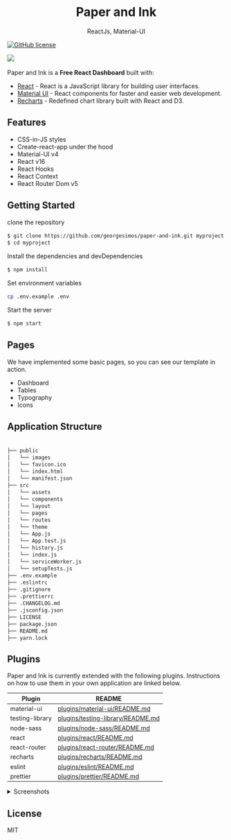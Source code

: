 <h1 align="center">
Paper and Ink
</h1>
<p align="center">
ReactJs, Material-UI
</p>

[![GitHub license](https://img.shields.io/badge/license-MIT-blue.svg)](https://github.com/georgesimos/paper-and-ink/blob/master/LICENSE)

<img src="https://github.com/georgesimos/readme-assets/blob/master/paper-and-ink/dashboard.gif" />

Paper and Ink is a **Free React Dashboard** built with:

- [React](https://github.com/facebook/react) - React is a JavaScript library for building user interfaces.
- [Material UI](https://github.com/mui-org/material-ui) - React components for faster and easier web development.
- [Recharts](https://github.com/recharts/recharts) - Redefined chart library built with React and D3.

## Features

- CSS-in-JS styles
- Create-react-app under the hood
- Material-UI v4
- React v16
- React Hooks
- React Context
- React Router Dom v5

## Getting Started

clone the repository

```sh
$ git clone https://github.com/georgesimos/paper-and-ink.git myproject
$ cd myproject
```
Install the dependencies and devDependencies

```sh
$ npm install
```
Set environment variables

```sh
cp .env.example .env
```
Start the server

```sh
$ npm start
```

## Pages

We have implemented some basic pages, so you can see our template in action.

- Dashboard
- Tables
- Typography
- Icons

## Application Structure

```

├── public
│   └── images
│   └── favicon.ico
│   └── index.html
│   └── manifest.json
├── src
│   └── assets
│   └── components
│   └── layout
│   └── pages
│   └── routes
│   └── theme
│   └── App.js
│   └── App.test.js
│   └── history.js
│   └── index.js
│   └── serviceWorker.js
│   └── setupTests.js
├── .env.example
├── .eslintrc
├── .gitignore
├── .prettierrc
├── .CHANGELOG.md
├── .jsconfig.json
├── LICENSE
├── package.json
├── README.md
├── yarn.lock

```

## Plugins

Paper and Ink is currently extended with the following plugins. Instructions on how to use them in your own application are linked below.

| Plugin          | README                                                                                                              |
| --------------- | ------------------------------------------------------------------------------------------------------------------- |
| material-ui     | [plugins/material-ui/README.md](https://github.com/mui-org/material-ui/blob/master/README.md)                       |
| testing-library | [plugins/testing-library/README.md](https://github.com/testing-library/react-testing-library/blob/master/README.md) |
| node-sass       | [plugins/node-sass/README.md](https://github.com/sass/node-sass/blob/master/README.md)                              |
| react           | [plugins/react/README.md](https://github.com/facebook/react/blob/master/README.md)                                  |
| react-router    | [plugins/react-router/README.md](https://github.com/ReactTraining/react-router/blob/master/README.md)               |
| recharts        | [plugins/recharts/README.md](https://github.com/recharts/recharts/blob/master/README.md)                            |
| eslint          | [plugins/eslint/README.md](https://github.com/eslint/eslint/blob/master/README.md)                                  |
| prettier        | [plugins/prettier/README.md](https://github.com/prettier/prettier/blob/master/README.md)                            |


<details><summary>Screenshots</summary>
<p>
Basil Theme
<img src="https://github.com/georgesimos/readme-assets/blob/master/paper-and-ink/basil.png" />

Crane Theme
<img src="https://github.com/georgesimos/readme-assets/blob/master/paper-and-ink/crane.png" />

Material Theme
<img src="https://github.com/georgesimos/readme-assets/blob/master/paper-and-ink/material.png" />

Material Dark Theme
<img src="https://github.com/georgesimos/readme-assets/blob/master/paper-and-ink/materialDark.png" />

Pinky Theme
<img src="https://github.com/georgesimos/readme-assets/blob/master/paper-and-ink/pinky.png" />

Rally Theme
<img src="https://github.com/georgesimos/readme-assets/blob/master/paper-and-ink/rally.png" />

Reply Theme
<img src="https://github.com/georgesimos/readme-assets/blob/master/paper-and-ink/reply.png" />

</p>
</details>

## License

MIT
